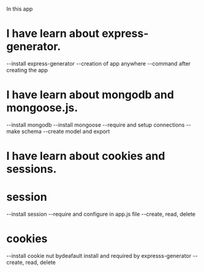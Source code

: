 In this app 
# I have learn about express-generator.
--install express-generator
--creation of app anywhere
--command after creating the app

# I have learn about mongodb and mongoose.js.
--install mongodb 
--install mongoose
--require and setup connections
--make schema
--create model and export

# I have learn about cookies and sessions.
# session
--install session
--require and configure in app.js file
--create, read, delete

# cookies
--install cookie nut bydeafault install and required by expresss-generator
--create, read, delete 
